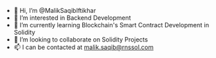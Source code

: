 - 👋 Hi, I’m @MalikSaqibIftikhar
- 👀 I’m interested in Backend Development
- 🌱 I’m currently learning Blockchain's Smart Contract Development in Solidity
- 💞️ I’m looking to collaborate on Solidity Projects
- 📫 I can be contacted at malik.saqib@rnssol.com

<!---
MalikSaqibIftikhar/MalikSaqibIftikhar is a ✨ special ✨ repository because its `README.md` (this file) appears on your GitHub profile.
You can click the Preview link to take a look at your changes.
--->
